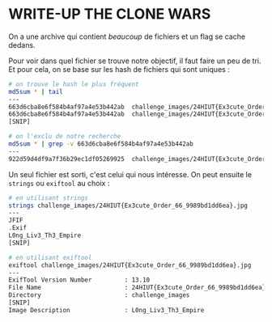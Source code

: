 # WRITE-UP THE CLONE WARS

On a une archive qui contient *beaucoup* de fichiers et un flag se cache dedans.

Pour voir dans quel fichier se trouve notre objectif, il faut faire un peu de tri.
Et pour cela, on se base sur les hash de fichiers qui sont uniques :

```bash
# on trouve le hash le plus fréquent
md5sum * | tail
---
663d6cba8e6f584b4af97a4e53b442ab  challenge_images/24HIUT{Ex3cute_Order_66_fd8bef23328a}.jpg
663d6cba8e6f584b4af97a4e53b442ab  challenge_images/24HIUT{Ex3cute_Order_66_fd24b3fbf0cd}.jpg
[SNIP]

# on l'exclu de notre recherche
md5sum * | grep -v 663d6cba8e6f584b4af97a4e53b442ab
---
922d59d4df9a7f36b29ec1df05269925  challenge_images/24HIUT{Ex3cute_Order_66_9989bd1dd6ea}.jpg
```

Un seul fichier est sorti, c'est celui qui nous intéresse.
On peut ensuite le `strings` ou `exiftool` au choix :

```bash
# en utilisant strings
strings challenge_images/24HIUT{Ex3cute_Order_66_9989bd1dd6ea}.jpg
---
JFIF
.Exif
L0ng_Liv3_Th3_Empire
[SNIP]

# en utilisant exiftool
exiftool challenge_images/24HIUT{Ex3cute_Order_66_9989bd1dd6ea}.jpg
---
ExifTool Version Number         : 13.10
File Name                       : 24HIUT{Ex3cute_Order_66_9989bd1dd6ea}.jpg
Directory                       : challenge_images
[SNIP]
Image Description               : L0ng_Liv3_Th3_Empire
```
